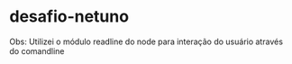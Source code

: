 # desafio-netuno
Obs: Utilizei o módulo readline do node para interação do usuário através do comandline
